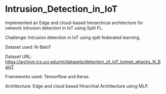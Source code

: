 # Intrusion_Detection_in_IoT
Implemented an Edge and cloud-based hierarchical architecture for network intrusion detection in IoT using Split FL.

Challenge: Intrusion detection in IoT using split federated learning.

Dataset used: N-BaIoT 

Dataset URL: https://archive.ics.uci.edu/ml/datasets/detection_of_IoT_botnet_attacks_N_BaIoT

Frameworks used: Tensorflow and Keras.

Architecture: Edge and cloud based Hirarchial Architecture using MLP.




